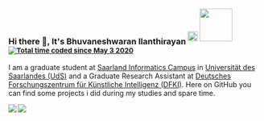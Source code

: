 ### Hi there 👋, It's Bhuvaneshwaran Ilanthirayan <sup> <a href="https://twitter.com/bhuvan_nav"><img width="20px" src="https://raw.githubusercontent.com/anuraghazra/anuraghazra/master/assets/twitter.svg"/></a> <a href="https://www.linkedin.com/in/buvnswrn/"><img width="65px" src="https://img.shields.io/badge/linkedin-%230077B5.svg?&style=for-the-badge&logo=linkedin&logoColor=white"/></a> <a href="https://wakatime.com/@026953f4-fdf6-4771-b51e-4499639240ef"><img src="https://wakatime.com/badge/user/026953f4-fdf6-4771-b51e-4499639240ef.svg" alt="Total time coded since May 3 2020" /></a> </sup>
I am a graduate student at [Saarland Informatics Campus](https://saarland-informatics-campus.de/en/) in [Universität des Saarlandes (UdS)](https://www.uni-saarland.de/start.html) and a Graduate Research Assistant at [Deutsches Forschungszentrum für Künstliche Intelligenz (DFKI)](https://www.dfki.de/web)<!--[![Deutsches Forschungszentrum für Künstliche Intelligenz (DFKI)](https://www.dfki.de/fileadmin/user_upload/DFKI/Medien/Logos/Logos_DFKI/DFKI_Logo.png?style=)](https://www.dfki.de/web)-->. Here on GitHub you can find some projects i did during my studies and spare time.

<!--
**buvnswrn/buvnswrn** is a ✨ _special_ ✨ repository because its `README.md` (this file) appears on your GitHub profile.

Here are some ideas to get you started:

- 🔭 I’m currently working on ...
- 🌱 I’m currently learning ...
- 👯 I’m looking to collaborate on ...
- 🤔 I’m looking for help with ...
- 💬 Ask me about ...
- 📫 How to reach me: ...
- 😄 Pronouns: ...
- ⚡ Fun fact: ...
-->
<picture>
<source 
  srcset="https://github-readme-stats.vercel.app/api?username=buvnswrn&count_private=true&show_icons=false&theme=dark"
  media="(prefers-color-scheme: dark)"
/>
<source
  srcset="https://github-readme-stats.vercel.app/api?username=buvnswrn&count_private=true&show_icons=false&theme=default"
  media="(prefers-color-scheme: light), (prefers-color-scheme: no-preference)"
/>
<img align="left" src="https://github-readme-stats.vercel.app/api?username=buvnswrn&show_icons=false" />
</picture>
<!-- <picture>
<source 
  srcset="https://github-readme-stats.vercel.app/api/top-langs/?username=buvnswrn&hide=jupyter%20notebook,ASP,C%23&theme=dark&show_icons=true"
  media="(prefers-color-scheme: dark)"
/>
<source
  srcset="https://github-readme-stats.vercel.app/api/top-langs/?username=buvnswrn&hide=jupyter%20notebook,ASP,C%23&theme=default&show_icons=true"
  media="(prefers-color-scheme: light), (prefers-color-scheme: no-preference)"
/>
<img src="https://github-readme-stats.vercel.app/api?username=buvnswrn&show_icons=false" />
</picture> -->
<!-- <img align="left" src="https://github-readme-stats.vercel.app/api?username=buvnswrn&count_private=true&show_icons=false&theme=default" /> -->
<!-- <picture>
  <source
    srcset="https://github-readme-stats.vercel.app/api/top-langs/?username=buvnswrn&theme=dark&hide=jupyter%20notebook,ASP,C%23&show_icons=true"
    media="(prefers-color-scheme: dark)"
  />
  <source
    srcset="https://github-readme-stats.vercel.app/api/top-langs/?username=buvnswrn&theme=default&hide=jupyter%20notebook,ASP,C%23&show_icons=true"
    media="(prefers-color-scheme: light)"
  />
  <img src="https://github-readme-stats.vercel.app/api/top-langs/?username=buvnswrn&hide=jupyter%20notebook,ASP,C%23&show_icons=true"/>
</picture>   -->
  <img align="left" src="https://github-readme-stats.vercel.app/api/top-langs/?username=buvnswrn&hide=jupyter%20notebook,ASP,C%23&theme=transparent&show_icons=true" />


<!-- [![bhuvan's wakatime stats](https://github-readme-stats.vercel.app/api/wakatime?username=bhuvan)](https://github.com/anuraghazra/github-readme-stats) -->




